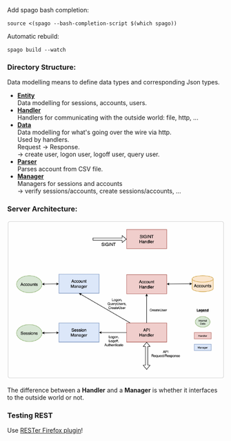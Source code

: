 Add spago bash completion:
```shell
source <(spago --bash-completion-script $(which spago))
```

Automatic rebuild:
```shell
spago build --watch
```

### Directory Structure:
Data modelling means to define data types and corresponding Json types.  
- [**Entity**](https://github.com/mkohlhaas/Functional-Programming-Made-Easier/tree/ch-28/src/Entity)  
  Data modelling for sessions, accounts, users.
- [**Handler**](https://github.com/mkohlhaas/Functional-Programming-Made-Easier/tree/ch-28/src/Handler)  
  Handlers for communicating with the outside world: file, http, ...
- [**Data**](https://github.com/mkohlhaas/Functional-Programming-Made-Easier/tree/ch-28/src/Data/Api)  
  Data modelling for what's going over the wire via http.  
  Used by handlers.  
  Request → Response.  
  → create user, logon user, logoff user, query user.
- [**Parser**](https://github.com/mkohlhaas/Functional-Programming-Made-Easier/tree/ch-28/src/Parser)  
  Parses account from CSV file.
- [**Manager**](https://github.com/mkohlhaas/Functional-Programming-Made-Easier/tree/ch-28/src/Manager)  
  Managers for sessions and accounts  
  → verify sessions/accounts, create sessions/accounts, ...

### Server Architecture:

![Server Architecture](assets/Server_Architecture.png)

The difference between a __Handler__ and a __Manager__ is whether it interfaces to the outside world or not.

### Testing REST
Use [RESTer Firefox plugin](https://github.com/frigus02/RESTer)!
